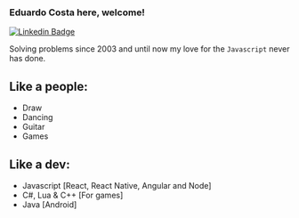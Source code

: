 ### Eduardo Costa here, welcome!

[![Linkedin Badge](https://img.shields.io/badge/-LinkedIn-blue?style=flat-square&logo=Linkedin&logoColor=white)](https://www.linkedin.com/in/eduhcosta/)

Solving problems since 2003 and until now my love for the `Javascript` never has done.

## Like a people:
- Draw
- Dancing
- Guitar
- Games

## Like a dev:
- Javascript [React, React Native, Angular and Node]
- C#, Lua & C++ [For games]
- Java [Android]

